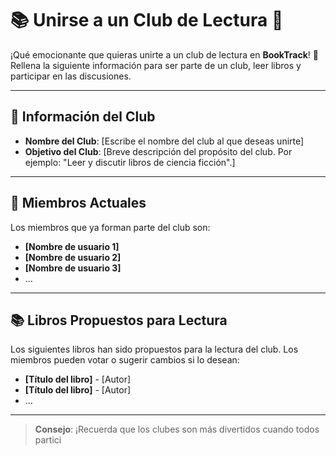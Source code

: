 # 📚 **Unirse a un Club de Lectura** 🎉

¡Qué emocionante que quieras unirte a un club de lectura en **BookTrack**! 🎉 Rellena la siguiente información para ser parte de un club, leer libros y participar en las discusiones.

---

## 📝 **Información del Club**
   - **Nombre del Club**: [Escribe el nombre del club al que deseas unirte]
   - **Objetivo del Club**: [Breve descripción del propósito del club. Por ejemplo: "Leer y discutir libros de ciencia ficción".]

---

## 👥 **Miembros Actuales**
   Los miembros que ya forman parte del club son:
   - **[Nombre de usuario 1]**
   - **[Nombre de usuario 2]**
   - **[Nombre de usuario 3]**
   - ...

---

## 📚 **Libros Propuestos para Lectura**
   Los siguientes libros han sido propuestos para la lectura del club. Los miembros pueden votar o sugerir cambios si lo desean:
   - **[Título del libro]** - [Autor]
   - **[Título del libro]** - [Autor]
   - ...

---

> **Consejo**: ¡Recuerda que los clubes son más divertidos cuando todos partici
